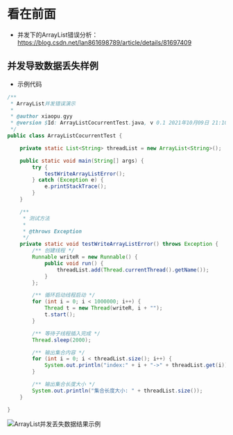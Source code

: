 看在前面
=====

* 并发下的ArrayList错误分析：https://blog.csdn.net/lan861698789/article/details/81697409


并发导致数据丢失样例
------

* 示例代码

```java
/**
 * ArrayList并发错误演示
 *
 * @author xiaopu.gyy
 * @version $Id: ArrayListCocurrentTest.java, v 0.1 2021年10月09日 21:10 xiaopu.gyy Exp $
 */
public class ArrayListCocurrentTest {

    private static List<String> threadList = new ArrayList<String>();

    public static void main(String[] args) {
        try {
            testWriteArrayListError();
        } catch (Exception e) {
            e.printStackTrace();
        }
    }

    /**
     * 测试方法
     *
     * @throws Exception
     */
    private static void testWriteArrayListError() throws Exception {
        /** 创建线程 */
        Runnable writeR = new Runnable() {
            public void run() {
                threadList.add(Thread.currentThread().getName());
            }
        };

        /** 循环启动线程启动 */
        for (int i = 0; i < 1000000; i++) {
            Thread t = new Thread(writeR, i + "");
            t.start();
        }

        /** 等待子线程插入完成 */
        Thread.sleep(2000);

        /** 输出集合内容 */
        for (int i = 0; i < threadList.size(); i++) {
            System.out.println("index:" + i + "->" + threadList.get(i));
        }

        /** 输出集合长度大小 */
        System.out.println("集合长度大小: " + threadList.size());
    }

}
```
![ArrayList并发丢失数据结果示例](https://github.com/Mein-Augenstern/MUYI/blob/master/java/interview/Java%E9%9B%86%E5%90%88%E5%B9%B6%E5%8F%91%E9%97%AE%E9%A2%98/picture/ArrayList-%E5%B9%B6%E5%8F%91%E4%B8%A2%E5%A4%B1%E6%95%B0%E6%8D%AE.png)
